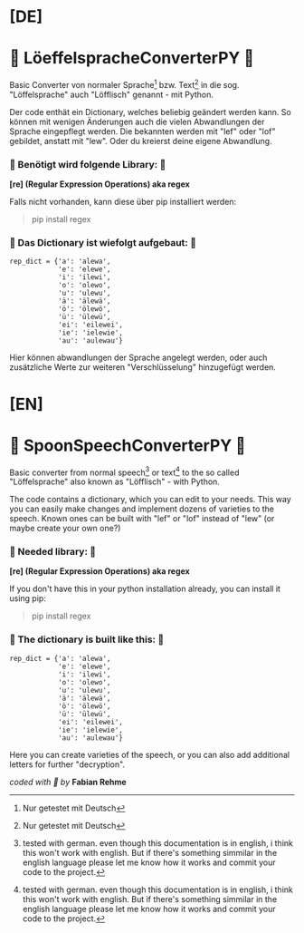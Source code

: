 # [DE]
# :spoon: LöeffelspracheConverterPY :spoon:

Basic Converter von normaler Sprache[^1] bzw. Text[^1] in die sog. "Löffelsprache" auch "Löfflisch" genannt - mit Python. 
[^1]: Nur getestet mit Deutsch

Der code enthät ein Dictionary, welches beliebig geändert werden kann.
So können mit wenigen Änderungen auch die vielen Abwandlungen der Sprache eingepflegt werden.
Die bekannten werden mit "lef" oder "lof" gebildet, anstatt mit "lew". Oder du kreierst deine eigene Abwandlung.

### :scroll: Benötigt wird folgende Library: :scroll:
**[re] (Regular Expression Operations) aka regex**

Falls nicht vorhanden, kann diese über pip installiert werden:
> pip install regex

### :open_book: Das Dictionary ist wiefolgt aufgebaut: :open_book:
```
rep_dict = {'a': 'alewa',
            'e': 'elewe',
            'i': 'ilewi',
            'o': 'olewo',
            'u': 'ulewu',
            'ä': 'älewä',
            'ö': 'ölewö',
            'ü': 'ülewü',
            'ei': 'eilewei',
            'ie': 'ielewie',
            'au': 'aulewau'}
```           
Hier können abwandlungen der Sprache angelegt werden, oder auch zusätzliche Werte zur weiteren "Verschlüsselung" hinzugefügt werden.

# [EN]
# :spoon: SpoonSpeechConverterPY :spoon:

Basic converter from normal speech[^2] or text[^2] to the so called "Löffelsprache" also known as "Löfflisch" - with Python. 
[^2]: tested with german. even though this documentation is in english, i think this won't work with english. But if there's something simmilar in the english language please let me know how it works and commit your code to the project.

The code contains a dictionary, which you can edit to your needs.
This way you can easily make changes and implement dozens of varieties to the speech.
Known ones can be built with "lef" or "lof" instead of "lew" (or maybe create your own one?)

### :scroll: Needed library: :scroll:
**[re] (Regular Expression Operations) aka regex**

If you don't have this in your python installation already, you can install it using pip:
> pip install regex

### :open_book: The dictionary is built like this: :open_book:
```
rep_dict = {'a': 'alewa',
            'e': 'elewe',
            'i': 'ilewi',
            'o': 'olewo',
            'u': 'ulewu',
            'ä': 'älewä',
            'ö': 'ölewö',
            'ü': 'ülewü',
            'ei': 'eilewei',
            'ie': 'ielewie',
            'au': 'aulewau'}
```           
Here you can create varieties of the speech, or you can also add additional letters for further "decryption".


_coded with :purple_heart: by_ **Fabian Rehme**
